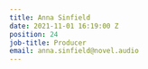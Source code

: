 ```yaml
---
title: Anna Sinfield
date: 2021-11-01 16:19:00 Z
position: 24
job-title: Producer
email: anna.sinfield@novel.audio
---
```


